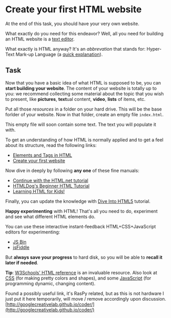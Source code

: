 Create your first HTML website
==============================

At the end of this task, you should have your very own website.

What exactly do you need for this endeavor?
Well, all you need for building an HTML website is a [text editor](http://www.geany.org/).

What exactly is HTML anyway? It's an _abbrevation_ that stands for:
Hyper-Text Mark-up Language (a [quick explanation](http://html.net/tutorials/html/lesson2.php)).


Task
----
Now that you have a basic idea of what HTML is supposed to be, you can **start
building your website**.
The content of your website is totally up to you: we recommend collecting
some material about the topic that you wish to present,
like **pictures**, **text**ual content, **video**, **lists** of items, etc.

Put all those _resources_ in a folder on your hard drive. This will be the base
forlder of your website. Now in that folder, create an empty file `index.html`.

This empty file will soon contain some text. The text you will populate it with.

To get an understanding of how HTML is normally applied and
to get a feel about its structure, read the following links:
* [Elements and Tags in HTML](http://html.net/tutorials/html/lesson3.php)
* [Create your first website](http://html.net/tutorials/html/lesson4.php)

Now dive in deeply by following **any one** of these fine manuals:
* [Continue with the HTML.net tutorial](http://html.net/tutorials/html/)
* [HTMLDog's Beginner HTML Tutorial](http://www.htmldog.com/guides/html/beginner/)
* [Learning HTML for Kids!](http://www.goodellgroup.com/tutorial/toc.html)

Finally, you can update the knowledge with [Dive Into HTML5](http://diveintohtml5.info/index.html) tutorial.

**Happy experimenting** with HTML! That's all you need to do,
experiment and see what different HTML elements do.

You can use these interactive instant-feedback HTML+CSS+JavaScript editors
for experimenting:
* [JS Bin](http://jsbin.com/welcome/1/edit)
* [jsFiddle](http://jsfiddle.net/)

But **always save your progress** to hard disk, so you will be able to **recall it later if needed**.

**Tip**: [W3Schools' HTML reference](http://www.w3schools.com/tags/default.asp)
is an invaluable resource.
Also look at [CSS](http://www.w3schools.com/html/html_css.asp) (for making pretty colors and shapes), 
and some [JavaScript](http://www.w3schools.com/js/default.asp) (for programming dynamic, changing content).

Found a possibly useful link, it's RasPy related, but as this is not hardware I just put it here temporarily, will move / remove accordingly upon discussion.
[http://googlecreativelab.github.io/coder/](http://googlecreativelab.github.io/coder/)
